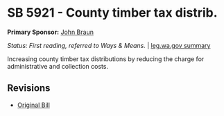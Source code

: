 # SB 5921 - County timber tax distrib.
**Primary Sponsor:** [John Braun](/person/leg/john.braun.md)

*Status: First reading, referred to Ways & Means.* | [leg.wa.gov summary](https://app.leg.wa.gov/billsummary?BillNumber=5921&Year=2021)

Increasing county timber tax distributions by reducing the charge for administrative and collection costs.

## Revisions
* [Original Bill](1/)